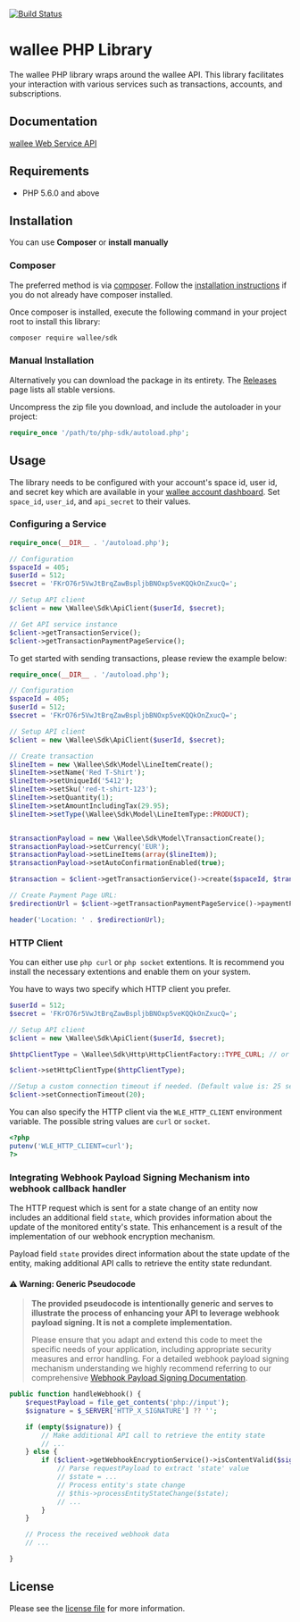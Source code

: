 [![Build Status](https://travis-ci.org/wallee-payment/php-sdk.svg?branch=master)](https://travis-ci.org/wallee-payment/php-sdk)

# wallee PHP Library

The wallee PHP library wraps around the wallee API. This library facilitates your interaction with various services such as transactions, accounts, and subscriptions.


## Documentation

[wallee Web Service API](https://app-wallee.com/doc/api/web-service)

## Requirements

- PHP 5.6.0 and above

## Installation

You can use **Composer** or **install manually**

### Composer

The preferred method is via [composer](https://getcomposer.org). Follow the
[installation instructions](https://getcomposer.org/doc/00-intro.md) if you do not already have
composer installed.

Once composer is installed, execute the following command in your project root to install this library:

```sh
composer require wallee/sdk
```

### Manual Installation

Alternatively you can download the package in its entirety. The [Releases](../../releases) page lists all stable versions.

Uncompress the zip file you download, and include the autoloader in your project:

```php
require_once '/path/to/php-sdk/autoload.php';
```

## Usage
The library needs to be configured with your account's space id, user id, and secret key which are available in your [wallee
account dashboard](https://app-wallee.com/account/select). Set `space_id`, `user_id`, and `api_secret` to their values.

### Configuring a Service

```php
require_once(__DIR__ . '/autoload.php');

// Configuration
$spaceId = 405;
$userId = 512;
$secret = 'FKrO76r5VwJtBrqZawBspljbBNOxp5veKQQkOnZxucQ=';

// Setup API client
$client = new \Wallee\Sdk\ApiClient($userId, $secret);

// Get API service instance
$client->getTransactionService();
$client->getTransactionPaymentPageService();

```

To get started with sending transactions, please review the example below:

```php
require_once(__DIR__ . '/autoload.php');

// Configuration
$spaceId = 405;
$userId = 512;
$secret = 'FKrO76r5VwJtBrqZawBspljbBNOxp5veKQQkOnZxucQ=';

// Setup API client
$client = new \Wallee\Sdk\ApiClient($userId, $secret);

// Create transaction
$lineItem = new \Wallee\Sdk\Model\LineItemCreate();
$lineItem->setName('Red T-Shirt');
$lineItem->setUniqueId('5412');
$lineItem->setSku('red-t-shirt-123');
$lineItem->setQuantity(1);
$lineItem->setAmountIncludingTax(29.95);
$lineItem->setType(\Wallee\Sdk\Model\LineItemType::PRODUCT);


$transactionPayload = new \Wallee\Sdk\Model\TransactionCreate();
$transactionPayload->setCurrency('EUR');
$transactionPayload->setLineItems(array($lineItem));
$transactionPayload->setAutoConfirmationEnabled(true);

$transaction = $client->getTransactionService()->create($spaceId, $transactionPayload);

// Create Payment Page URL:
$redirectionUrl = $client->getTransactionPaymentPageService()->paymentPageUrl($spaceId, $transaction->getId());

header('Location: ' . $redirectionUrl);

```
### HTTP Client
You can either use `php curl` or `php socket` extentions. It is recommend you install the necessary extentions and enable them on your system.

You have to ways two specify which HTTP client you prefer.

```php
$userId = 512;
$secret = 'FKrO76r5VwJtBrqZawBspljbBNOxp5veKQQkOnZxucQ=';

// Setup API client
$client = new \Wallee\Sdk\ApiClient($userId, $secret);

$httpClientType = \Wallee\Sdk\Http\HttpClientFactory::TYPE_CURL; // or \Wallee\Sdk\Http\HttpClientFactory::TYPE_SOCKET

$client->setHttpClientType($httpClientType);

//Setup a custom connection timeout if needed. (Default value is: 25 seconds)
$client->setConnectionTimeout(20);
```

You can also specify the HTTP client via the `WLE_HTTP_CLIENT` environment variable. The possible string values are `curl` or `socket`.


```php
<?php
putenv('WLE_HTTP_CLIENT=curl');
?>
```

### Integrating Webhook Payload Signing Mechanism into webhook callback handler

The HTTP request which is sent for a state change of an entity now includes an additional field `state`, which provides information about the update of the monitored entity's state. This enhancement is a result of the implementation of our webhook encryption mechanism.

Payload field `state` provides direct information about the state update of the entity, making additional API calls to retrieve the entity state redundant.

#### ⚠️ Warning: Generic Pseudocode

> **The provided pseudocode is intentionally generic and serves to illustrate the process of enhancing your API to leverage webhook payload signing. It is not a complete implementation.**
>
> Please ensure that you adapt and extend this code to meet the specific needs of your application, including appropriate security measures and error handling.
For a detailed webhook payload signing mechanism understanding we highly recommend referring to our comprehensive
[Webhook Payload Signing Documentation](https://app-wallee.com/doc/webhooks#_webhook_payload_signing_mechanism).

```php
public function handleWebhook() {
    $requestPayload = file_get_contents('php://input');
    $signature = $_SERVER['HTTP_X_SIGNATURE'] ?? '';

    if (empty($signature)) {
        // Make additional API call to retrieve the entity state
        // ...
    } else {
        if ($client->getWebhookEncryptionService()->isContentValid($signature, $requestPayload)) {
            // Parse requestPayload to extract 'state' value
            // $state = ...
            // Process entity's state change
            // $this->processEntityStateChange($state);
            // ...
        }
    }

    // Process the received webhook data
    // ...

}
```

## License

Please see the [license file](https://github.com/wallee-payment/php-sdk/blob/master/LICENSE) for more information.
